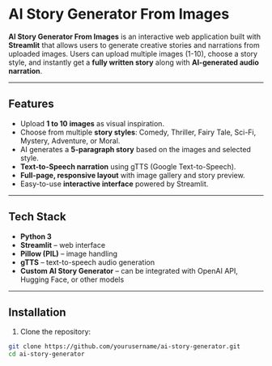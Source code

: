 # AI Story Generator From Images

**AI Story Generator From Images** is an interactive web application built with **Streamlit** that allows users to generate creative stories and narrations from uploaded images. Users can upload multiple images (1-10), choose a story style, and instantly get a **fully written story** along with **AI-generated audio narration**.

---

## Features

- Upload **1 to 10 images** as visual inspiration.
- Choose from multiple **story styles**: Comedy, Thriller, Fairy Tale, Sci-Fi, Mystery, Adventure, or Moral.
- AI generates a **5-paragraph story** based on the images and selected style.
- **Text-to-Speech narration** using gTTS (Google Text-to-Speech).
- **Full-page, responsive layout** with image gallery and story preview.
- Easy-to-use **interactive interface** powered by Streamlit.

---

## Tech Stack

- **Python 3**
- **Streamlit** – web interface
- **Pillow (PIL)** – image handling
- **gTTS** – text-to-speech audio generation
- **Custom AI Story Generator** – can be integrated with OpenAI API, Hugging Face, or other models

---

## Installation

1. Clone the repository:

```bash
git clone https://github.com/yourusername/ai-story-generator.git
cd ai-story-generator
